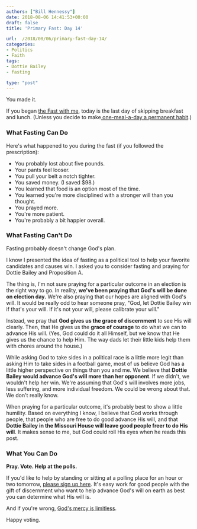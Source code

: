 ```yaml
---
authors: ["Bill Hennessy"]
date: 2018-08-06 14:41:53+00:00
draft: false
title: 'Primary Fast: Day 14'

url:  /2018/08/06/primary-fast-day-14/
categories:
- Politics
- Faith
tags:
- Dottie Bailey
- fasting

type: "post"
---
```





You made it. 







If you began [the Fast with me](https://www.hennessysview.com/2018/07/24/primary-fasting/), today is the last day of skipping breakfast and lunch. (Unless you decide to make[ one-meal-a-day a permanent habit](https://www.wearethemighty.com/articles/gen-stan-mcchrystal-one-meal).)







### What Fasting Can Do







Here's what happened to you during the fast (if you followed the prescription):





* You probably lost about five pounds.  
* Your pants feel looser.  
* You pull your belt a notch tighter.  
* You saved money. (I saved $98.)   
* You learned that food is an option most of the time.  
* You learned you're more disciplined with a stronger will than you thought.  
* You prayed more.  
* You're more patient.  
* You're probably a bit happier overall.





### What Fasting Can't Do







Fasting probably doesn't change God's plan.







I know I presented the idea of fasting as a political tool to help your favorite candidates and causes win. I asked you to consider fasting and praying for Dottie Bailey and Proposition A. 







The thing is, I'm not sure praying for a particular outcome in an election is the right way to go. In reality, **we've been praying that God's will be done on election day.** We're also praying that our hopes are aligned with God's will. It would be really odd to hear someone pray, "God, let Dottie Bailey win if that's your will. If it's not your will, please calibrate your will."







Instead, we pray that **God gives us the grace of discernment** to see His will clearly. Then, that He gives us the **grace of courage** to do what we can to advance His will. (Yes, God could do it all Himself, but we know that He gives us the chance to help Him. The way dads let their little kids help them with chores around the house.)







While asking God to take sides in a political race is a little more legit than asking Him to take sides in a football game, most of us believe God has a little higher perspective on things than you and me. We believe that **Dottie Bailey would advance God's will more than her opponent**. If we didn't, we wouldn't help her win. We're assuming that God's will involves more jobs, less suffering, and more individual freedom. We could be wrong about that. We don't really know.







When praying for a particular outcome, it's probably best to show a little humility. Based on everything I know, I believe that God works through people, that people who are free to do good advance His will, and that **Dottie Bailey in the Missouri House will leave good people freer to do His will**. It makes sense to me, but God could roll His eyes when he reads this post. 







### What You Can Do







**Pray. Vote. Help at the polls.**







If you'd like to help by standing or sitting at a polling place for an hour or two tomorrow, [please sign up here](https://www.hennessysview.com/2018/08/05/urgent-we-need-poll-sitters/). It's easy work for good people with the gift of discernment who want to help advance God's will on earth as best you can determine what His will is. 







And if you're wrong, [God's mercy is limitless](https://www.catholic.com/qa/how-do-we-know-that-gods-mercy-is-infinite-and-unlimited).







Happy voting.



